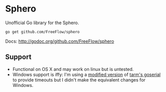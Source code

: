 Sphero
===

Unofficial Go library for the Sphero.

`go get github.com/FreeFlow/sphero`

Docs: http://godoc.org/github.com/FreeFlow/sphero


Support
---

* Functional on OS X and may work on linux but is untested.
* Windows support is iffy: I'm using a [modified version](https://github.com/Freeflow/goserial) of [tarm's goserial](https://github.com/tarm/goserial) to provide timeouts but I didn't make the equivalent changes for Windows.